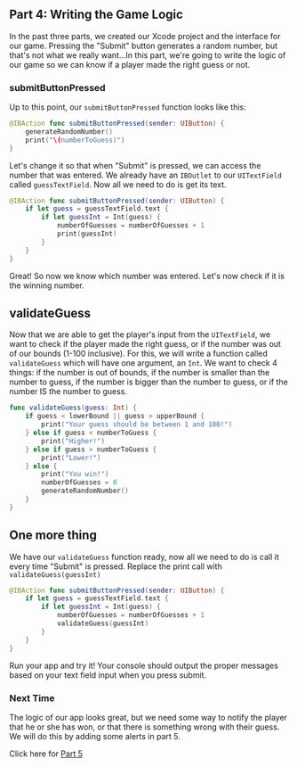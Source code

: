 ## Part 4: Writing the Game Logic

In the past three parts, we created our Xcode project and the interface for our game. Pressing the "Submit" button generates a random number, but that's not what we really want...In this part, we're going to write the logic of our game so we can know if a player made the right guess or not.

### submitButtonPressed

Up to this point, our `submitButtonPressed` function looks like this:

```swift
@IBAction func submitButtonPressed(sender: UIButton) {
    generateRandomNumber()
    print("\(numberToGuess)")
}
```
Let's change it so that when "Submit" is pressed, we can access the number that was entered. We already have an `IBOutlet` to our `UITextField` called `guessTextField`. Now all we need to do is get its text.

```swift
@IBAction func submitButtonPressed(sender: UIButton) {
    if let guess = guessTextField.text {
        if let guessInt = Int(guess) {
            numberOfGuesses = numberOfGuesses + 1
            print(guessInt)
        }
    }
}
```
Great! So now we know which number was entered. Let's now check if it is the winning number.

## validateGuess

Now that we are able to get the player's input from the `UITextField`, we want to check if the player made the right guess, or if the number was out of our bounds (1-100 inclusive). For this, we will write a function called `validateGuess` which will have one argument, an `Int`. We want to check 4 things: if the number is out of bounds, if the number is smaller than the number to guess, if the number is bigger than the number to guess, or if the number IS the number to guess.

```swift
func validateGuess(guess: Int) {
    if guess < lowerBound || guess > upperBound {
        print("Your guess should be between 1 and 100!")
    } else if guess < numberToGuess {
        print("Higher!")
    } else if guess > numberToGuess {
        print("Lower!")
    } else {
        print("You win!")
        numberOfGuesses = 0
        generateRandomNumber()
    }
}
```
## One more thing

We have our `validateGuess` function ready, now all we need to do is call it every time "Submit" is pressed. Replace the print call with `validateGuess(guessInt)`

```swift
@IBAction func submitButtonPressed(sender: UIButton) {
    if let guess = guessTextField.text {
        if let guessInt = Int(guess) {
            numberOfGuesses = numberOfGuesses + 1
            validateGuess(guessInt)
        }
    }
}
```

Run your app and try it! Your console should output the proper messages based on your text field input when you press submit.

### Next Time
The logic of our app looks great, but we need some way to notify the player that he or she has won, or that there is something wrong with their guess. We will do this by adding some alerts in part 5.

Click here for <a href="#top" onclick="setGuessTheNumberTutorial(5)">Part 5</a>
